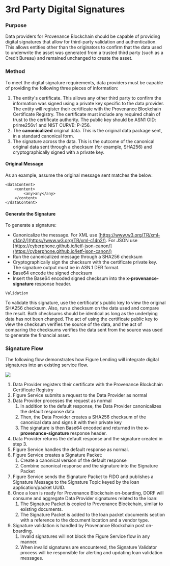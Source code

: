 # 3rd Party Digital Signatures

### Purpose <a id="DigitalSignature-Purpose"></a>

Data providers for Provenance Blockchain should be capable of providing digital signatures that allow for third-party validation and authentication. This allows entities other than the originators to confirm that the data used to underwrite the asset was generated from a trusted third party \(such as a Credit Bureau\) and remained unchanged to create the asset.

### Method <a id="DigitalSignature-Method"></a>

To meet the digital signature requirements, data providers must be capable of providing the following three pieces of information:

1. The entity's certificate. This allows any other third party to confirm the information was signed using a private key specific to the data provider.  The entity will register their certificate with the Provenance Blockchain Certificate Registry.  The certificate must include any required chain of trust to the certificate authority.  The public key should be ASN1 OID: prime256v1 and NIST CURVE: P-256.
2. The **canonicalized** original data. This is the original data package sent, in a standard canonical form.
3. The signature across the data. This is the outcome of the canonical original data sent through a checksum \(for example, SHA256\) and cryptographically signed with a private key.

#### **Original Message** <a id="DigitalSignature-OriginalMessage"></a>

As an example, assume the original message sent matches the below:

```text
<dataContent>
    <content>
        <any>any</any>
    </content>
</dataContent>
```

#### **Generate the Signature** <a id="DigitalSignature-GeneratetheSignature"></a>

To generate a signature:

* Canonicalize the message.  For XML use [https://www.w3.org/TR/xml-c14n2/](https://www.w3.org/TR/xml-c14n2/).  For JSON use [https://cyberphone.github.io/ietf-json-canon/](https://cyberphone.github.io/ietf-json-canon/)
* Run the canonicalized message through a SHA256 checksum
* Cryptographically sign the checksum with the certificate private key.  The signature output must be in ASN.1 DER format.
* Base64 encode the signed checksum
* Insert the Base64 encoded signed checksum into the **x-provenance-signature** response header.

```text
Validation
```

To validate this signature, use the certificate's public key to view the original SHA256 checksum. Also, run a checksum on the data used and compare the result. Both checksums should be identical as long as the underlying data has not been changed. The act of using the certificate public key to view the checksum verifies the source of the data, and the act of comparing the checksums verifies the data sent from the source was used to generate the financial asset.

### Signature Flow <a id="DigitalSignature-SignatureFlow"></a>

The following flow demonstrates how Figure Lending will integrate digital signatures into an existing service flow.

![](https://figure.atlassian.net/wiki/download/attachments/578781188/DigSigFlow.jpg?version=2&modificationDate=1573583401126&cacheVersion=1&api=v2)

1. Data Provider registers their certificate with the Provenance Blockchain Certificate Registry
2. Figure Service submits a request to the Data Provider as normal
3. Data Provider processes the request as normal
   1. In addition to the default response, the Data Provider canonicalizes the default response data
   2. Then, the Data Provider creates a SHA256 checksum of the canonical data and signs it with their private key
   3. The signature is then Base64 encoded and returned in the **x-provenance-signature** response header.
4. Data Provider returns the default response and the signature created in step 3.
5. Figure Service handles the default response as normal.
6. Figure Service creates a Signature Packet:
   1. Create a canonical version of the default response
   2. Combine canonical response and the signature into the Signature Packet
7. Figure Service sends the Signature Packet to FIDO and publishes a Signature Message to the Signature Topic keyed by the loan application/packet UUID.
8. Once a loan is ready for Provenance Blockchain on-boarding, DORF will consume and aggregate Data Provider signatures related to the loan:
   1. The Signature Packet is copied to Provenance Blockchain, similar to existing documents.
   2. The Signature Packet is added to the loan packet documents section with a reference to the document location and a vendor type.
9. Signature validation is handled by Provenance Blockchain post on-boarding.
   1. Invalid signatures will not block the Figure Service flow in any manner.
   2. When invalid signatures are encountered, the Signature Validator process will be responsible for alerting and updating loan validation messages.

